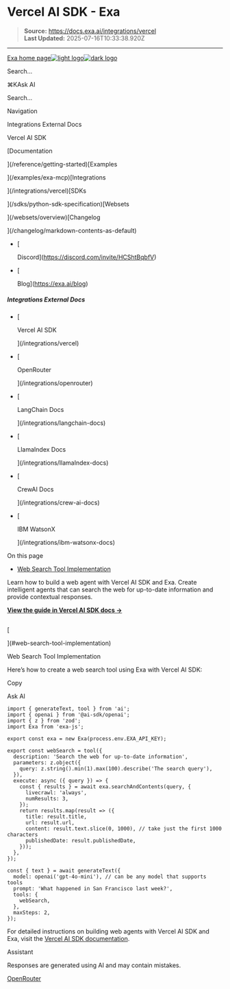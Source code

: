 # Vercel AI SDK - Exa

> **Source:** https://docs.exa.ai/integrations/vercel  
> **Last Updated:** 2025-07-16T10:33:38.920Z

---

[Exa home page![light logo](https://mintlify.s3.us-west-1.amazonaws.com/exa-52/logo/light.png)![dark logo](https://mintlify.s3.us-west-1.amazonaws.com/exa-52/logo/dark.png)](/)

Search...

⌘KAsk AI

Search...

Navigation

Integrations External Docs

Vercel AI SDK

[Documentation

](/reference/getting-started)[Examples

](/examples/exa-mcp)[Integrations

](/integrations/vercel)[SDKs

](/sdks/python-sdk-specification)[Websets

](/websets/overview)[Changelog

](/changelog/markdown-contents-as-default)

*   [
    
    Discord](https://discord.com/invite/HCShtBqbfV)
*   [
    
    Blog](https://exa.ai/blog)

##### Integrations External Docs

*   [
    
    Vercel AI SDK
    
    
    
    ](/integrations/vercel)
*   [
    
    OpenRouter
    
    
    
    ](/integrations/openrouter)
*   [
    
    LangChain Docs
    
    
    
    ](/integrations/langchain-docs)
*   [
    
    LlamaIndex Docs
    
    
    
    ](/integrations/llamaIndex-docs)
*   [
    
    CrewAI Docs
    
    
    
    ](/integrations/crew-ai-docs)
*   [
    
    IBM WatsonX
    
    
    
    ](/integrations/ibm-watsonx-docs)

On this page

*   [Web Search Tool Implementation](#web-search-tool-implementation)

Learn how to build a web agent with Vercel AI SDK and Exa. Create intelligent agents that can search the web for up-to-date information and provide contextual responses.

**[View the guide in Vercel AI SDK docs →](https://ai-sdk.dev/cookbook/node/web-search-agent#exa)**

## 

[​

](#web-search-tool-implementation)

Web Search Tool Implementation

Here’s how to create a web search tool using Exa with Vercel AI SDK:

Copy

Ask AI

```
import { generateText, tool } from 'ai';
import { openai } from '@ai-sdk/openai';
import { z } from 'zod';
import Exa from 'exa-js';

export const exa = new Exa(process.env.EXA_API_KEY);

export const webSearch = tool({
  description: 'Search the web for up-to-date information',
  parameters: z.object({
    query: z.string().min(1).max(100).describe('The search query'),
  }),
  execute: async ({ query }) => {
    const { results } = await exa.searchAndContents(query, {
      livecrawl: 'always',
      numResults: 3,
    });
    return results.map(result => ({
      title: result.title,
      url: result.url,
      content: result.text.slice(0, 1000), // take just the first 1000 characters
      publishedDate: result.publishedDate,
    }));
  },
});

const { text } = await generateText({
  model: openai('gpt-4o-mini'), // can be any model that supports tools
  prompt: 'What happened in San Francisco last week?',
  tools: {
    webSearch,
  },
  maxSteps: 2,
});
```

For detailed instructions on building web agents with Vercel AI SDK and Exa, visit the [Vercel AI SDK documentation](https://ai-sdk.dev/cookbook/node/web-search-agent#exa).

Assistant

Responses are generated using AI and may contain mistakes.

[OpenRouter](/integrations/openrouter)